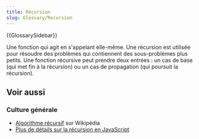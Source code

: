 ```yaml
---
title: Récursion
slug: Glossary/Recursion
---
```


{{GlossarySidebar}}

Une fonction qui agit en s'appelant elle-même. Une récursion est utilisée pour résoudre des problèmes qui contiennent des sous-problèmes plus petits. Une fonction récursive peut prendre deux entrées : un cas de base (qui met fin à la récursion) ou un cas de propagation (qui poursuit la récursion).

## Voir aussi

### Culture générale

- [Algorithme récursif](https://fr.wikipedia.org/wiki/Algorithme_récursif) sur Wikipédia
- [Plus de détails sur la récursion en JavaScript](/fr/docs/Web/JavaScript/Guide/Fonctions#La_récursivité)

